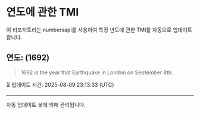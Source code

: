 
# 연도에 관한 TMI

이 리포지토리는 numbersapi를 사용하여 특정 년도에 관한 TMI를 자동으로 업데이트합니다.

## 연도: (1692)
> 1692 is the year that Earthquake in London on September 8th.

⏳ 업데이트 시간: 2025-08-09 23:13:33 (UTC)

---
자동 업데이트 봇에 의해 관리됩니다.
